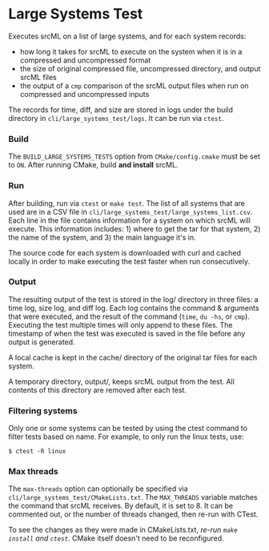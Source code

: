 Large Systems Test
==================

Executes srcML on a list of large systems, and for each system records:
* how long it takes for srcML to execute on the system when it is in a
compressed and uncompressed format
* the size of original compressed file, uncompressed directory, and output
srcML files
* the output of a `cmp` comparison of the srcML output files when run on
compressed and uncompressed inputs

The records for time, diff, and size are stored in logs under the
build directory in `cli/large_systems_test/logs`. It can be run via `ctest`.


### Build

The `BUILD_LARGE_SYSTEMS_TESTS` option from `CMake/config.cmake` must be set
to `ON`. After running CMake, build **and install** srcML.


### Run

After building, run via `ctest` or `make test`. The list of all systems
that are used are in a CSV file in
`cli/large_systems_test/large_systems_list.csv`. Each line in the file
contains information for a system on which srcML will execute. This
information includes: 1) where to get the tar for that system, 2) the name of
the system, and 3) the main language it's in.

The source code for each system is downloaded with curl and cached locally in
order to make executing the test faster when run consecutively.


### Output

The resulting output of the test is stored in the log/ directory in three files: a time
log, size log, and diff log. Each log contains the command & arguments that
were executed, and the result of the command (`time`, `du -hs`, or `cmp`).
Executing the test multiple times will only append to these files. The timestamp
of when the test was executed is saved in the file before any output is
generated.

A local cache is kept in the cache/ directory of the original tar files for
each system.

A temporary directory, output/, keeps srcML output from the test. All contents
of this directory are removed after each test.


### Filtering systems

Only one or some systems can be tested by using the ctest command to filter
tests based on name. For example, to only run the linux tests, use:
```
$ ctest -R linux
```


### Max threads

The `max-threads` option can optionally be specified via
`cli/large_systems_test/CMakeLists.txt`. The `MAX_THREADS` variable matches
the command that srcML receives. By default, it is set to 8. It can be commented
out, or the number of threads changed, then re-run with CTest.

To see the changes as they were made in CMakeLists.txt, *re-run `make install`
and `ctest`*. CMake itself doesn't need to be reconfigured.

